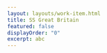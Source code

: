 ```yaml
---
layout: layouts/work-item.html
title: SS Great Britain
featured: false
displayOrder: "0"
excerpt: abc
---
```

